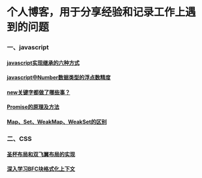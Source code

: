 # 个人博客，用于分享经验和记录工作上遇到的问题

### 一、javascript
#### [javascript实现继承的六种方式](https://github.com/daytoywhy/cxx-blog/issues/1)
#### [javascript中Number数据类型的浮点数精度](https://github.com/daytoywhy/cxx-blog/issues/2)
#### [new关键字都做了哪些事？](https://github.com/daytoywhy/cxx-blog/issues/3)
#### [Promise的原理及方法](https://github.com/daytoywhy/cxx-blog/issues/4)
#### [Map、Set、WeakMap、WeakSet的区别](https://github.com/daytoywhy/cxx-blog/issues/6)


### 二、CSS
#### [圣杯布局和双飞翼布局的实现](https://github.com/daytoywhy/cxx-blog/issues/5)
#### [深入学习BFC块格式化上下文](https://github.com/daytoywhy/cxx-blog/issues/7)
